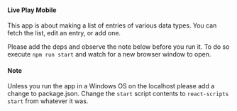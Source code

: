 #### Live Play Mobile

This app is about making a list of entries of various data types. You can fetch the list, edit an entry, or add one.

Please add the deps and observe the note below before you run it. To do so execute `npm run start` and watch for a new browser window to open.

#### Note
Unless you run the app in a Windows OS on the localhost please add a change to package.json.
Change the `start` script contents to `react-scripts start` from whatever it was.
